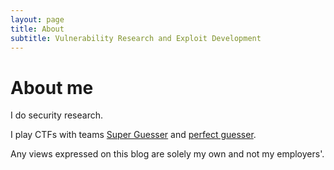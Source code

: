 ```yaml
---
layout: page
title: About
subtitle: Vulnerability Research and Exploit Development
---
```


# About me

I do security research.

I play CTFs with teams [Super Guesser](https://guesser.team) and [perfect guesser](https://ctftime.org/team/142232).

Any views expressed on this blog are solely my own and not my employers'.
